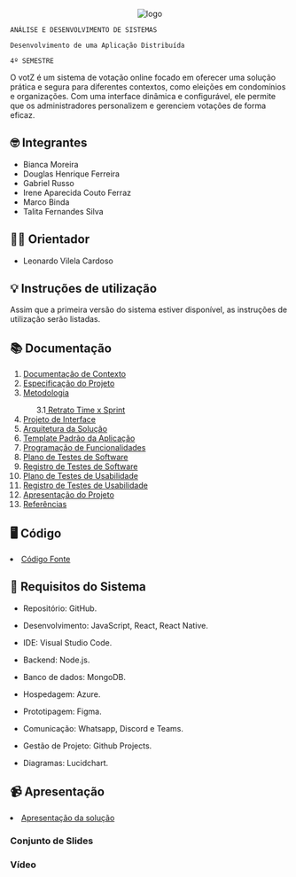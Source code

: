 <div align="center">

![logo](https://github.com/user-attachments/assets/05e50ede-1569-498b-abc9-a3f0a46de040)

</div>


`ANÁLISE E DESENVOLVIMENTO DE SISTEMAS`

`Desenvolvimento de uma Aplicação Distribuída`

`4º SEMESTRE`

O votZ é um sistema de votação online focado em oferecer uma solução prática e segura para diferentes contextos, como eleições em condomínios e organizações. Com uma interface dinâmica e configurável, ele permite que os administradores personalizem e gerenciem votações de forma eficaz.

## 🤓 Integrantes

* Bianca Moreira
* Douglas Henrique Ferreira
* Gabriel Russo
* Irene Aparecida Couto Ferraz
* Marco Binda
* Talita Fernandes Silva

## 👨‍🏫 Orientador

* Leonardo Vilela Cardoso

## 💡 Instruções de utilização

Assim que a primeira versão do sistema estiver disponível, as instruções de utilização serão listadas. 

## 📚 Documentação

<ol>
<li><a href="docs/01-Documentação de Contexto.md"> Documentação de Contexto</a></li>
<li><a href="docs/02-Especificação do Projeto.md"> Especificação do Projeto</a></li>
<li><a href="docs/03-Metodologia.md"> Metodologia</a></li>
<ol>
  3.1<a href="docs/03-Retrato-Time-x-Sprint.md"> Retrato Time x Sprint</a>
</ol>
<li><a href="docs/04-Projeto de Interface.md"> Projeto de Interface</a></li>
<li><a href="docs/05-Arquitetura da Solução.md"> Arquitetura da Solução</a></li>
<li><a href="docs/06-Template Padrão da Aplicação.md"> Template Padrão da Aplicação</a></li>
<li><a href="docs/07-Programação de Funcionalidades.md"> Programação de Funcionalidades</a></li>
<li><a href="docs/08-Plano de Testes de Software.md"> Plano de Testes de Software</a></li>
<li><a href="docs/09-Registro de Testes de Software.md"> Registro de Testes de Software</a></li>
<li><a href="docs/10-Plano de Testes de Usabilidade.md"> Plano de Testes de Usabilidade</a></li>
<li><a href="docs/11-Registro de Testes de Usabilidade.md"> Registro de Testes de Usabilidade</a></li>
<li><a href="docs/12-Apresentação do Projeto.md"> Apresentação do Projeto</a></li>
<li><a href="docs/13-Referências.md"> Referências</a></li>
</ol>

## 🖥️ Código

<li><a href="src/README.md"> Código Fonte</a></li>

## 📝 Requisitos do Sistema

* Repositório: GitHub.

* Desenvolvimento: JavaScript, React, React Native.

* IDE: Visual Studio Code.

* Backend: Node.js.

* Banco de dados: MongoDB.

* Hospedagem: Azure.

* Prototipagem: Figma.

* Comunicação: Whatsapp, Discord e Teams.

* Gestão de Projeto: Github Projects.

* Diagramas: Lucidchart.

## 📹 Apresentação

<li><a href="presentation/README.md"> Apresentação da solução</a></li>

### Conjunto de Slides

### Vídeo




